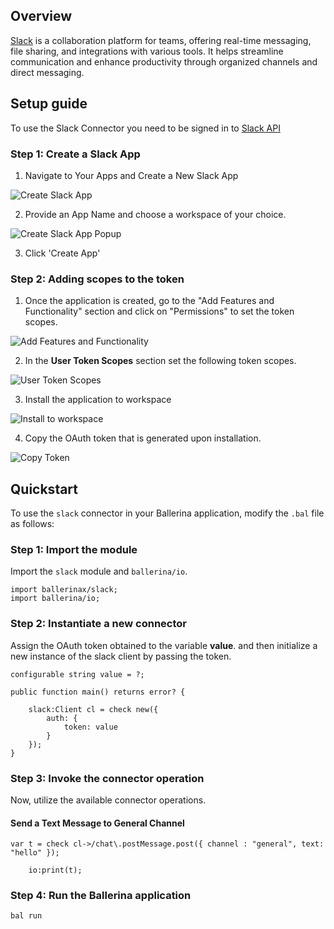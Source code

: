 ## Overview

[Slack](https://slack.com/) is a collaboration platform for teams, offering real-time messaging, file sharing, and integrations with various tools. It helps streamline communication and enhance productivity through organized channels and direct messaging.

## Setup guide

To use the Slack Connector you need to be signed in to [Slack API](https://api.slack.com/)

### Step 1: Create a Slack App 

1. Navigate to Your Apps and Create a New Slack App

![Create Slack App](https://raw.githubusercontent.com/ballerina-platform/module-ballerinax-slack/master/docs/setup/resources/create-slack-app.png)

2. Provide an App Name and choose a workspace of your choice.

![Create Slack App Popup](https://raw.githubusercontent.com/ballerina-platform/module-ballerinax-slack/master/docs/setup/resources/create-slack-app-2.png)

3. Click 'Create App'

### Step 2: Adding scopes to the token 

1. Once the application is created, go to the "Add Features and Functionality" section and click on "Permissions" to set the token scopes.

![Add Features and Functionality](https://raw.githubusercontent.com/ballerina-platform/module-ballerinax-slack/master/docs/setup/resources/add-features.png)

2. In the **User Token Scopes** section set the following token scopes.

![User Token Scopes](https://raw.githubusercontent.com/ballerina-platform/module-ballerinax-slack/master/docs/setup/resources/token-permissions.png)

3. Install the application to workspace

![Install to workspace ](https://raw.githubusercontent.com/ballerina-platform/module-ballerinax-slack/master/docs/setup/resources/install-workspace.jpg)

4. Copy the OAuth token that is generated upon installation.

![Copy Token](https://raw.githubusercontent.com/ballerina-platform/module-ballerinax-slack/master/docs/setup/resources/copy-token.jpg)


## Quickstart

To use the `slack` connector in your Ballerina application, modify the `.bal` file as follows:

### Step 1: Import the module

Import the `slack` module and `ballerina/io`.

```ballerina
import ballerinax/slack;
import ballerina/io;
```

### Step 2: Instantiate a new connector

Assign the OAuth token obtained to the variable **value**. and then initialize a new instance of the slack client by passing the token.

```ballerina
configurable string value = ?;

public function main() returns error? {

    slack:Client cl = check new({
        auth: {
            token: value
        }
    });
}
```

### Step 3: Invoke the connector operation

Now, utilize the available connector operations.

#### Send a Text Message to General Channel

```ballerina
var t = check cl->/chat\.postMessage.post({ channel : "general", text: "hello" });

    io:print(t);
```

### Step 4: Run the Ballerina application

```bash
bal run
```








